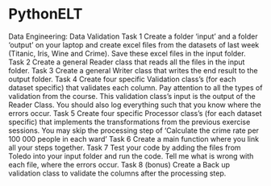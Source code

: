 # PythonELT

Data Engineering: Data Validation
Task 1
Create a folder ‘input’ and a folder ‘output’ on your laptop and create excel files from the datasets of
last week (Titanic, Iris, Wine and Crime). Save these excel files in the input folder.
Task 2
Create a general Reader class that reads all the files in the input folder.
Task 3
Create a general Writer class that writes the end result to the output folder.
Task 4
Create four specific Validation class’s (for each dataset specific) that validates each column. Pay
attention to all the types of validation from the course. This validation class’s input is the output of
the Reader Class. You should also log everything such that you know where the errors occur.
Task 5
Create four specific Processor class’s (for each dataset specific) that implements the transformations
from the previous exercise sessions.
You may skip the processing step of ‘Calculate the crime rate per 100 000 people in each ward’
Task 6
Create a main function where you link all your steps together.
Task 7
Test your code by adding the files from Toledo into your input folder and run the code.
Tell me what is wrong with each file, where the errors occur.
Task 8 (bonus)
Create a Back up validation class to validate the columns after the processing step.
